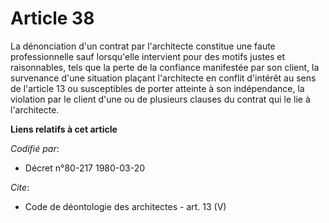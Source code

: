 # Article 38

La dénonciation d'un contrat par l'architecte constitue une faute professionnelle sauf lorsqu'elle intervient pour des motifs
justes et raisonnables, tels que la perte de la confiance manifestée par son client, la survenance d'une situation plaçant
l'architecte en conflit d'intérêt au sens de l'article 13 ou susceptibles de porter atteinte à son indépendance, la violation
par le client d'une ou de plusieurs clauses du contrat qui le lie à l'architecte.

**Liens relatifs à cet article**

_Codifié par_:

  - Décret n°80-217 1980-03-20

_Cite_:

  - Code de déontologie des architectes - art. 13 (V)
